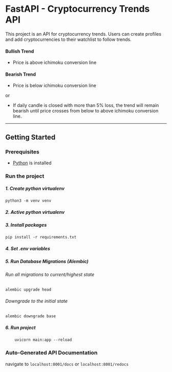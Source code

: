 # FastAPI - Cryptocurrency Trends API
This project is an API for cryptocurrency trends. 
Users can create profiles and add cryptocurrencies to their watchlist to follow trends.

#### Bullish Trend
- Price is above ichimoku conversion line

#### Bearish Trend
- Price is below ichimoku conversion line

or 

- If daily candle is closed with more than 5% loss, the trend will remain bearish until price crosses from below to above ichimoku conversion line.

***

## Getting Started


### Prerequisites
  - [Python](https://www.python.org/downloads/) is installed 


### Run the project

##### 1. Create python virtualenv

    python3 -m venv venv

##### 2. Active python virtualenv

##### 3. Install packages

    pip install -r requirements.txt

##### 4. Set .env variables

##### 5. Run Database Migrations (Alembic)

###### Run all migrations to current/highest state

    alembic upgrade head

###### Downgrade to the initial state
    
    alembic downgrade base

##### 6. Run project

        uvicorn main:app --reload



### Auto-Generated API Documentation

navigate to `localhost:8001/docs` or `localhost:8001/redocs`
